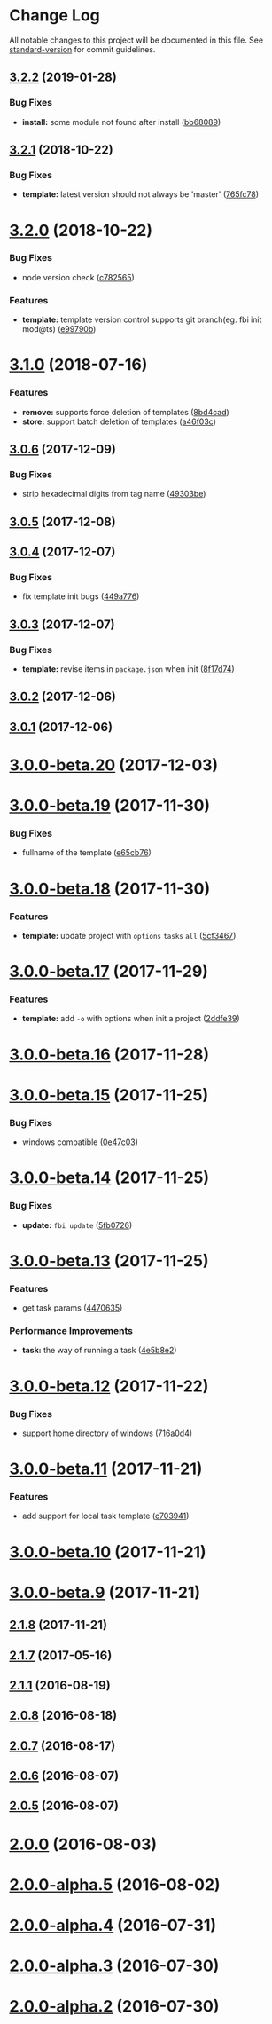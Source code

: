 # Change Log

All notable changes to this project will be documented in this file. See [standard-version](https://github.com/conventional-changelog/standard-version) for commit guidelines.

<a name="3.2.2"></a>
## [3.2.2](https://github.com/neikvon/fbi/compare/v3.2.1...v3.2.2) (2019-01-28)


### Bug Fixes

* **install:** some module not found after install ([bb68089](https://github.com/neikvon/fbi/commit/bb68089))



<a name="3.2.1"></a>
## [3.2.1](https://github.com/neikvon/fbi/compare/v3.2.0...v3.2.1) (2018-10-22)


### Bug Fixes

* **template:** latest version should not always be 'master' ([765fc78](https://github.com/neikvon/fbi/commit/765fc78))



<a name="3.2.0"></a>
# [3.2.0](https://github.com/neikvon/fbi/compare/v3.1.0...v3.2.0) (2018-10-22)


### Bug Fixes

* node version check ([c782565](https://github.com/neikvon/fbi/commit/c782565))


### Features

* **template:** template version control supports git branch(eg. fbi init mod@ts) ([e99790b](https://github.com/neikvon/fbi/commit/e99790b))



<a name="3.1.0"></a>
# [3.1.0](https://github.com/neikvon/fbi/compare/v3.0.8...v3.1.0) (2018-07-16)


### Features

* **remove:** supports force deletion of templates ([8bd4cad](https://github.com/neikvon/fbi/commit/8bd4cad))
* **store:** support batch deletion of templates ([a46f03c](https://github.com/neikvon/fbi/commit/a46f03c))



<a name="3.0.6"></a>
## [3.0.6](https://github.com/neikvon/fbi/compare/v3.0.5...v3.0.6) (2017-12-09)


### Bug Fixes

* strip hexadecimal digits from tag name ([49303be](https://github.com/neikvon/fbi/commit/49303be))



<a name="3.0.5"></a>
## [3.0.5](https://github.com/neikvon/fbi/compare/v3.0.4...v3.0.5) (2017-12-08)



<a name="3.0.4"></a>
## [3.0.4](https://github.com/neikvon/fbi/compare/v3.0.3...v3.0.4) (2017-12-07)


### Bug Fixes

* fix template init bugs ([449a776](https://github.com/neikvon/fbi/commit/449a776))



<a name="3.0.3"></a>
## [3.0.3](https://github.com/neikvon/fbi/compare/v3.0.2...v3.0.3) (2017-12-07)


### Bug Fixes

* **template:** revise items in `package.json` when init ([8f17d74](https://github.com/neikvon/fbi/commit/8f17d74))



<a name="3.0.2"></a>
## [3.0.2](https://github.com/neikvon/fbi/compare/v3.0.1...v3.0.2) (2017-12-06)



<a name="3.0.1"></a>
## [3.0.1](https://github.com/neikvon/fbi/compare/v3.0.0-beta.20...v3.0.1) (2017-12-06)



<a name="3.0.0-beta.20"></a>
# [3.0.0-beta.20](https://github.com/neikvon/fbi/compare/v3.0.0-beta.19...v3.0.0-beta.20) (2017-12-03)



<a name="3.0.0-beta.19"></a>
# [3.0.0-beta.19](https://github.com/neikvon/fbi/compare/v3.0.0-beta.18...v3.0.0-beta.19) (2017-11-30)


### Bug Fixes

* fullname of the template ([e65cb76](https://github.com/neikvon/fbi/commit/e65cb76))



<a name="3.0.0-beta.18"></a>
# [3.0.0-beta.18](https://github.com/neikvon/fbi/compare/v3.0.0-beta.17...v3.0.0-beta.18) (2017-11-30)


### Features

* **template:** update project with `options` `tasks` `all` ([5cf3467](https://github.com/neikvon/fbi/commit/5cf3467))



<a name="3.0.0-beta.17"></a>
# [3.0.0-beta.17](https://github.com/neikvon/fbi/compare/v3.0.0-beta.16...v3.0.0-beta.17) (2017-11-29)


### Features

* **template:** add `-o` with options when init a project ([2ddfe39](https://github.com/neikvon/fbi/commit/2ddfe39))



<a name="3.0.0-beta.16"></a>
# [3.0.0-beta.16](https://github.com/neikvon/fbi/compare/v3.0.0-beta.15...v3.0.0-beta.16) (2017-11-28)



<a name="3.0.0-beta.15"></a>
# [3.0.0-beta.15](https://github.com/neikvon/fbi/compare/v3.0.0-beta.14...v3.0.0-beta.15) (2017-11-25)


### Bug Fixes

* windows compatible ([0e47c03](https://github.com/neikvon/fbi/commit/0e47c03))



<a name="3.0.0-beta.14"></a>
# [3.0.0-beta.14](https://github.com/neikvon/fbi/compare/v3.0.0-beta.13...v3.0.0-beta.14) (2017-11-25)


### Bug Fixes

* **update:** `fbi update` ([5fb0726](https://github.com/neikvon/fbi/commit/5fb0726))



<a name="3.0.0-beta.13"></a>
# [3.0.0-beta.13](https://github.com/neikvon/fbi/compare/v3.0.0-beta.12...v3.0.0-beta.13) (2017-11-25)


### Features

* get task params ([4470635](https://github.com/neikvon/fbi/commit/4470635))


### Performance Improvements

* **task:** the way of running a task ([4e5b8e2](https://github.com/neikvon/fbi/commit/4e5b8e2))



<a name="3.0.0-beta.12"></a>
# [3.0.0-beta.12](https://github.com/neikvon/fbi/compare/v3.0.0-beta.11...v3.0.0-beta.12) (2017-11-22)


### Bug Fixes

* support home directory of windows ([716a0d4](https://github.com/neikvon/fbi/commit/716a0d4))



<a name="3.0.0-beta.11"></a>
# [3.0.0-beta.11](https://github.com/neikvon/fbi/compare/v3.0.0-beta.10...v3.0.0-beta.11) (2017-11-21)


### Features

* add support for local task template ([c703941](https://github.com/neikvon/fbi/commit/c703941))



<a name="3.0.0-beta.10"></a>
# [3.0.0-beta.10](https://github.com/neikvon/fbi/compare/v3.0.0-beta.9...v3.0.0-beta.10) (2017-11-21)



<a name="3.0.0-beta.9"></a>
# [3.0.0-beta.9](https://github.com/neikvon/fbi/compare/2.1.8...v3.0.0-beta.9) (2017-11-21)



<a name="2.1.8"></a>
## [2.1.8](https://github.com/neikvon/fbi/compare/2.1.7...2.1.8) (2017-11-21)



<a name="2.1.7"></a>
## [2.1.7](https://github.com/neikvon/fbi/compare/2.1.1...2.1.7) (2017-05-16)



<a name="2.1.1"></a>
## [2.1.1](https://github.com/neikvon/fbi/compare/2.0.8...2.1.1) (2016-08-19)



<a name="2.0.8"></a>
## [2.0.8](https://github.com/neikvon/fbi/compare/2.0.7...2.0.8) (2016-08-18)



<a name="2.0.7"></a>
## [2.0.7](https://github.com/neikvon/fbi/compare/2.0.6...2.0.7) (2016-08-17)



<a name="2.0.6"></a>
## [2.0.6](https://github.com/neikvon/fbi/compare/2.0.5...2.0.6) (2016-08-07)



<a name="2.0.5"></a>
## [2.0.5](https://github.com/neikvon/fbi/compare/2.0.0...2.0.5) (2016-08-07)



<a name="2.0.0"></a>
# [2.0.0](https://github.com/neikvon/fbi/compare/2.0.0-alpha.5...2.0.0) (2016-08-03)



<a name="2.0.0-alpha.5"></a>
# [2.0.0-alpha.5](https://github.com/neikvon/fbi/compare/2.0.0-alpha.4...2.0.0-alpha.5) (2016-08-02)



<a name="2.0.0-alpha.4"></a>
# [2.0.0-alpha.4](https://github.com/neikvon/fbi/compare/2.0.0-alpha.3...2.0.0-alpha.4) (2016-07-31)



<a name="2.0.0-alpha.3"></a>
# [2.0.0-alpha.3](https://github.com/neikvon/fbi/compare/2.0.0-alpha.2...2.0.0-alpha.3) (2016-07-30)



<a name="2.0.0-alpha.2"></a>
# [2.0.0-alpha.2](https://github.com/neikvon/fbi/compare/2.0.0-alpha.1...2.0.0-alpha.2) (2016-07-30)
